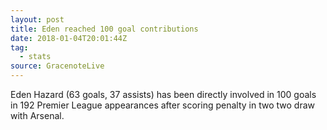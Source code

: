 ```yaml
---  
layout: post
title: Eden reached 100 goal contributions
date: 2018-01-04T20:01:44Z
tag:
  - stats
source: GracenoteLive
---
```

 
Eden Hazard (63 goals, 37 assists) has been directly involved in 100 goals in 192 Premier League appearances after scoring penalty in two two draw with Arsenal.